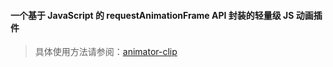 #### 一个基于 JavaScript 的 requestAnimationFrame API 封装的轻量级 JS 动画插件

> 具体使用方法请参阅：[animator-clip](https://www.ling0523.cn/animator-clip/start/)
